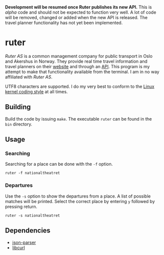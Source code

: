 **Development will be resumed once Ruter publishes its new API.**
This is *alpha* code and should not be expected to function very well. A lot of code will be removed, changed or added when the new API is released. The travel planner functionality has not yet been implemented.

# ruter

*Ruter AS* is a common management company for public transport in Oslo and Akershus in Norway. They provide real time travel information and travel planners on their [website](https://ruter.no/) and through an [API](http://api.ruter.no/reisrest/help/). This program is my attempt to make that functionality available from the terminal. I am in no way affiliated with *Ruter AS*.

UTF8 characters are supported. I do my very best to conform to the [Linux kernel coding style](https://www.kernel.org/doc/Documentation/CodingStyle) at all times.

## Building

Build the code by issuing `make`. The executable `ruter` can be found in the `bin` directory.

## Usage

### Searching
Searching for a place can be done with the `-f` option.

	ruter -f nationaltheatret

### Departures
Use the `-s` option to show the departures from a place. A list of possible matches will be printed. Select the correct place by entering `y` followed by pressing return.

	ruter -s nationaltheatret

## Dependencies

*   [json-parser](https://github.com/udp/json-parser/)
*   [libcurl](http://curl.haxx.se/libcurl/)
